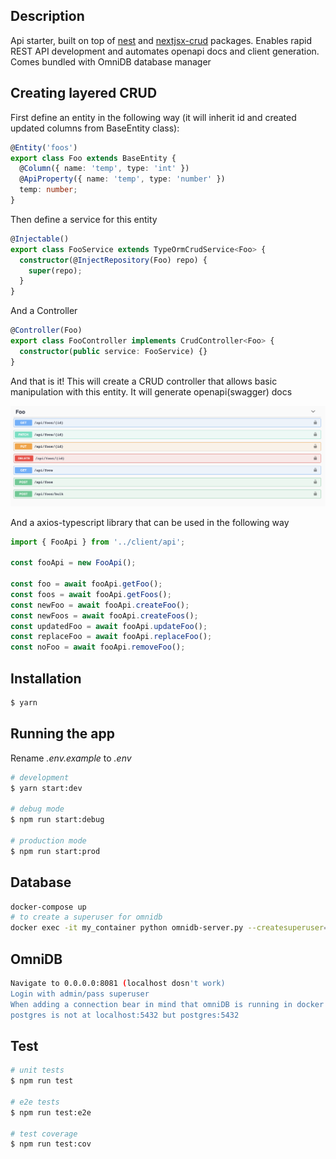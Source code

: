 ## Description

Api starter, built on top of <a href="https://nestjs.com/">nest</a> and <a href="https://github.com/nestjsx/crud">nextjsx-crud</a> packages. Enables rapid REST API development and automates openapi docs and client generation. Comes bundled with OmniDB database manager

## Creating layered CRUD

First define an entity in the following way (it will inherit id and created updated columns from BaseEntity class):

```ts
@Entity('foos')
export class Foo extends BaseEntity {
  @Column({ name: 'temp', type: 'int' })
  @ApiProperty({ name: 'temp', type: 'number' })
  temp: number;
}
```

Then define a service for this entity

```ts
@Injectable()
export class FooService extends TypeOrmCrudService<Foo> {
  constructor(@InjectRepository(Foo) repo) {
    super(repo);
  }
}
```

And a Controller

```ts
@Controller(Foo)
export class FooController implements CrudController<Foo> {
  constructor(public service: FooService) {}
}
```

And that is it! This will create a CRUD controller that allows basic manipulation with this entity. It will generate openapi(swagger) docs

<img src="./image.png" />

And a axios-typescript library that can be used in the following way

```ts
import { FooApi } from '../client/api';

const fooApi = new FooApi();

const foo = await fooApi.getFoo();
const foos = await fooApi.getFoos();
const newFoo = await fooApi.createFoo();
const newFoos = await fooApi.createFoos();
const updatedFoo = await fooApi.updateFoo();
const replaceFoo = await fooApi.replaceFoo();
const noFoo = await fooApi.removeFoo();
```

## Installation

```bash
$ yarn
```

## Running the app

Rename _.env.example_ to _.env_

```bash
# development
$ yarn start:dev

# debug mode
$ npm run start:debug

# production mode
$ npm run start:prod
```

## Database

```bash
docker-compose up
# to create a superuser for omnidb
docker exec -it my_container python omnidb-server.py --createsuperuser=admin pass
```

## OmniDB

```bash
Navigate to 0.0.0.0:8081 (localhost dosn't work)
Login with admin/pass superuser
When adding a connection bear in mind that omniDB is running in docker so
postgres is not at localhost:5432 but postgres:5432
```

## Test

```bash
# unit tests
$ npm run test

# e2e tests
$ npm run test:e2e

# test coverage
$ npm run test:cov
```

